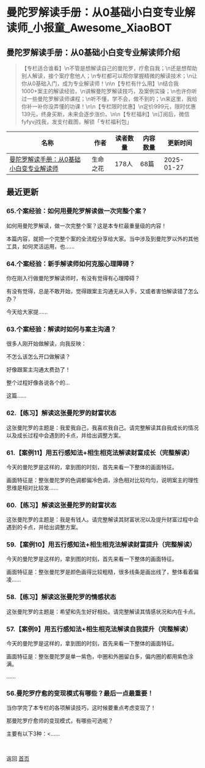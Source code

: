# 曼陀罗解读手册：从0基础小白变专业解读师_小报童_Awesome_XiaoBOT

## 曼陀罗解读手册：从0基础小白变专业解读师介绍
> 【专栏适合谁看】\n不管是想解读自己的曼陀罗，疗愈自我；\n还是想帮助别人解读，接个案疗愈他人；\n专栏都可以帮你掌握精微的解读技术；\n让你从0基础入门，成为专业解读师！\n\n【专栏有什么用】\n结合我1000+案主的解读经验，\n讲解曼陀罗解读技巧，及案例实操；\n也许你听过一些曼陀罗解读师课程；\n听不懂，学不会，做不到的；\n来这里，我给你补一补你没弄懂的功课！\n\n【专栏限时优惠】\n定价999元，限时优惠139元，终身买断，未来会逐步涨价。\n\n【专栏福利】\n订阅后，微信fyfyvj找我，发支付截图，解锁「专栏福利包」  
  


|名称|作者|读者数量|内容数量|更新时间|
|---|---|---|---|---|
|[曼陀罗解读手册：从0基础小白变专业解读师](https://xiaobot.net/p/G8888?refer=0b133df9-27dc-423b-8101-639049001c13)|生命之花|178人|68篇|2025-01-27|

## 最近更新
### 65.个案经验：如何用曼陀罗解读做一次完整个案？

如何用曼陀罗解读，做一次完整个案？这是本专栏最重量级的内容！



本篇内容，就把一个完整个案的全流程分享给大家。当中涉及到曼陀罗以外的其他工具，如何灵活运用，也......

### 64.个案经验：新手解读师如何克服心理障碍？

你在刚入行做曼陀罗解读师时，有没有觉得有心理障碍？

有没有觉得，总是不敢开始，觉得跟案主沟通无从入手，又或者害怕解读错了怎么办？

今天给大家提......

### 63.个案经验：解读时如何与案主沟通？

很多人刚开始做解读，向我反映：

不怎么该怎么开口做解读？

好像跟案主沟通太费劲了！

整个过程好像各说各个的...



这篇......

### 62.【练习】解读这张曼陀罗的财富状态

这张曼陀罗的主题是：我爱我自己，我喜欢我自己。请完整解读其自我成长的情况以及成长过程中会遇到的卡点，并给出调整方案。

### 61.【案例11】用五行感知法+相生相克法解读财富成长（完整解读）

今天的曼陀罗是这样的，拿到图的时刻，首先来看一下整体的画面特征。

画面特征是：整张曼陀罗的色调都偏冷色调，涂色相对比较均匀，说明案主的理性思维是相对比较发......

### 60.【练习】解读这张曼陀罗的财富状态

这张曼陀罗的主题是：我是有钱人。请完整解读其财富状况以及提升财富过程中会遇到的卡点，并给出调整方案。

### 59.【案例10】用五行感知法+相生相克法解读财富提升（完整解读）

今天的曼陀罗是这样的，拿到图的时刻，首先来看一下整体的画面特征。

画面特征是：整张曼陀罗是颜色画得比较粗糙，很多线条是画出线了，整体看着偏凌......

### 58.【练习】解读这张曼陀罗的情感状态

这张曼陀罗的主题是：希望和先生好好相处。请完整解读其情感状况和内在卡点。

### 57.【案例9】用五行感知法+相生相克法解读自我提升（完整解读）

今天的曼陀罗是这样的，拿到图的时刻，首先来看一下整体的画面特征。

画面特征是：整张曼陀罗是单一紫色，中圈和外圈留白多，偏内圈的都用紫色涂满。

......

### 56.曼陀罗疗愈的变现模式有哪些？最后一点最重要！

当你学完了本专栏的各项解读技巧，这时候要重点考虑变现了！



那曼陀罗疗愈师的变现模式，有哪些可选呢？



主要有以下3种：<......


<a href="https://github.com/Reno9527/awesome-xiaobot" style="color: white; text-decoration: none;">awesome-xiaobot</a>

返回 [首页](../README.md)
